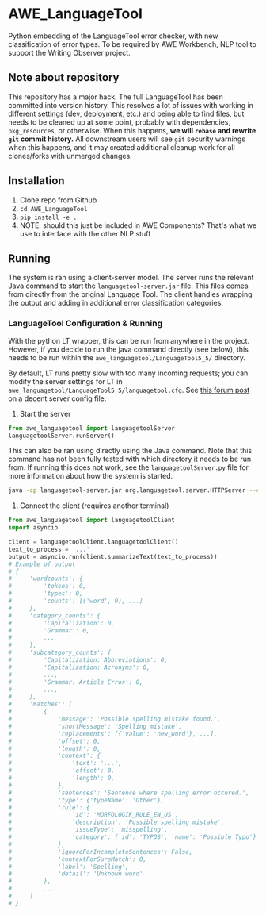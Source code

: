 # AWE_LanguageTool

Python embedding of the LanguageTool error checker, with new classification of error types. To
be required by AWE Workbench, NLP tool to support the Writing Observer project.

## Note about repository

This repository has a major hack. The full LanguageTool has been committed into version
history. This resolves a lot of issues with working in different settings (dev, deployment, etc.) and
being able to find files, but needs to be cleaned up at some point, probably with dependencies,
`pkg_resources`, or otherwise. When this happens, **we will `rebase` and rewrite `git` commit history.**
All downstream users will see `git` security warnings when this happens, and it may created additional
cleanup work for all clones/forks with unmerged changes.

## Installation

1. Clone repo from Github
1. `cd AWE_LanguageTool`
1. `pip install -e .`
1. NOTE: should this just be included in AWE Components? That's what we use to interface with the other NLP stuff

## Running

The system is ran using a client-server model.
The server runs the relevant Java command to start the `languagetool-server.jar` file.
This files comes from directly from the original Language Tool.
The client handles wrapping the output and adding in additional error classification categories.

### LanguageTool Configuration & Running

With the python LT wrapper, this can be run from anywhere in the project. However, if you decide to run the java command directly (see below), this needs to be run within the `awe_languagetool/LanguageTool5_5/` directory.

By default, LT runs pretty slow with too many incoming requests; you can modify the server settings for LT in `awe_languagetool/LanguageTool5_5/languagetool.cfg`. See [this forum post](https://forum.languagetool.org/t/too-many-parallel-requests/8290/3) on a decent server config file.

1. Start the server

```python
from awe_languagetool import languagetoolServer
languagetoolServer.runServer()
```

This can also be ran using directly using the Java command.
Note that this command has not been fully tested with which directory it needs to be run from.
If running this does not work, see the `languagetoolServer.py` file for more information about how the system is started.
```bash
java -cp languagetool-server.jar org.languagetool.server.HTTPServer --config languagetool.cfg --port {port} --allow-origin "*"
```

1. Connect the client (requires another terminal)

```python
from awe_languagetool import languagetoolClient
import asyncio

client = languagetoolClient.languagetoolClient()
text_to_process = '...'
output = asyncio.run(client.summarizeText(text_to_process))
# Example of output
# {
#     'wordcounts': {
#         'tokens': 0,
#         'types': 0,
#         'counts': [('word', 0), ...]
#     },
#     'category_counts': {
#         'Capitalization': 0,
#         'Grammar': 0,
#         ...
#     },
#     'subcategory_counts': {
#         'Capitalization: Abbreviations': 0,
#         'Capitalization: Acronyms': 0,
#         ...,
#         'Grammar: Article Error': 0,
#         ...,
#     },
#     'matches': [
#         {
#             'message': 'Possible spelling mistake found.',
#             'shortMessage': 'Spelling mistake',
#             'replacements': [{'value': 'new_word'}, ...],
#             'offset': 0,
#             'length': 0,
#             'context': {
#                 'text': '...',
#                 'offset': 0,
#                 'length': 0,
#             },
#             'sentences': 'Sentence where spelling error occured.',
#             'type': {'typeName': 'Other'},
#             'rule': {
#                 'id': 'MORFOLOGIK_RULE_EN_US',
#                 'description': 'Possible spelling mistake',
#                 'issueType': 'misspelling',
#                 'category': {'id': 'TYPOS', 'name': 'Possible Typo'}
#             },
#             'ignoreForIncompleteSentences': False,
#             'contextForSureMatch': 0,
#             'label': 'Spelling',
#             'detail': 'Unknown word'
#         },
#         ...
#     ]
# }
```
